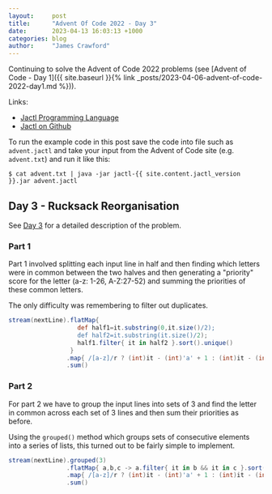 ```yaml
---
layout:     post
title:      "Advent Of Code 2022 - Day 3"
date:       2023-04-13 16:03:13 +1000
categories: blog
author:     "James Crawford"
---
```


Continuing to solve the Advent of Code 2022 problems
(see [Advent of Code - Day 1]({{ site.baseurl }}{% link _posts/2023-04-06-advent-of-code-2022-day1.md %})).

Links:
* [Jactl Programming Language](https://jactl.io)
* [Jactl on Github](https://github.com/jaccomoc/jactl)

To run the example code in this post save the code into file such as `advent.jactl` and take your input from the
Advent of Code site (e.g. `advent.txt`) and run it like this:
```shell
$ cat advent.txt | java -jar jactl-{{ site.content.jactl_version }}.jar advent.jactl 
```

## Day 3 - Rucksack Reorganisation

See [Day 3](https://adventofcode.com/2022/day/3) for a detailed description of the problem.

### Part 1

Part 1 involved splitting each input line in half and then finding which letters were in common between
the two halves and then generating a "priority" score for the letter (a-z: 1-26, A-Z:27-52) and summing
the priorities of these common letters.

The only difficulty was remembering to filter out duplicates.

```groovy
stream(nextLine).flatMap{
                   def half1=it.substring(0,it.size()/2);
                   def half2=it.substring(it.size()/2);
                   half1.filter{ it in half2 }.sort().unique()
                 }
                .map{ /[a-z]/r ? (int)it - (int)'a' + 1 : (int)it - (int)'A' + 27 }
                .sum()
```

### Part 2

For part 2 we have to group the input lines into sets of 3 and find the letter in common across each set of 3
lines and then sum their priorities as before.

Using the `grouped()` method which groups sets of consecutive elements into a series of lists, this turned out
to be fairly simple to implement.

```groovy
stream(nextLine).grouped(3)
                .flatMap{ a,b,c -> a.filter{ it in b && it in c }.sort().unique() }
                .map{ /[a-z]/r ? (int)it - (int)'a' + 1 : (int)it - (int)'A' + 27 }
                .sum()
```
